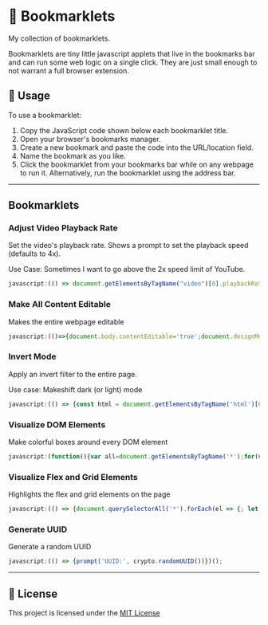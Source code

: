 # 🔖 Bookmarklets

My collection of bookmarklets.

Bookmarklets are tiny little javascript applets that live in the bookmarks bar and can run some web logic on a single click. They are just small enough
to not warrant a full browser extension.

## 📖 Usage

To use a bookmarklet:

1. Copy the JavaScript code shown below each bookmarklet title.
2. Open your browser's bookmarks manager.
3. Create a new bookmark and paste the code into the URL/location field.
4. Name the bookmark as you like.
5. Click the bookmarklet from your bookmarks bar while on any webpage to run it. Alternatively, run the bookmarklet using the address bar.

---

## Bookmarklets

### Adjust Video Playback Rate

Set the video's playback rate. Shows a prompt to set the playback speed (defaults to 4x).

Use Case: Sometimes I want to go above the 2x speed limit of YouTube.

```js
javascript:(() => document.getElementsByTagName("video")[0].playbackRate = Number(prompt("Speed", "4")))();
```

### Make All Content Editable

Makes the entire webpage editable

```js
javascript:(()=>{document.body.contentEditable='true';document.designMode='on';})();
```

### Invert Mode

Apply an invert filter to the entire page.

Use case: Makeshift dark (or light) mode

```js
javascript:(() => {const html = document.getElementsByTagName('html')[0]; if (!html.style.filter.includes('invert()')) {; html.style.filter += ' invert()'; } else {; html.style.filter = html.style.filter.replace('invert()', ''); }})();
```

### Visualize DOM Elements

Make colorful boxes around every DOM element

```js
javascript:(function(){var all=document.getElementsByTagName('*');for(var i=0;i<all.length;i++){all[i].style.outline='1px solid #'+(~~(Math.random()*(1<<24))).toString(16)}})();
```

### Visualize Flex and Grid Elements

Highlights the flex and grid elements on the page

```js
javascript:(() => {document.querySelectorAll('*').forEach(el => {; let style = window.getComputedStyle(el);; let display = style.display;; if (display === 'grid') {; el.style.outline = '2px solid #561d89';; } else if (display === 'flex') {; let direction = style.flexDirection;; if (direction === 'row' || direction === 'row-reverse') {; el.style.outline = '2px solid #FF9800';; } else if (direction === 'column' || direction === 'column-reverse') {; el.style.outline = '2px solid #00BCD4';; }; }; });})();
```

### Generate UUID

Generate a random UUID

```js
javascript:(() => {prompt('UUID:', crypto.randomUUID())})();
```

---

## 📄 License 

This project is licensed under the [MIT License](./LICENSE)

